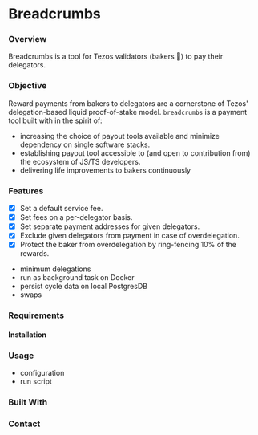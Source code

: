 # Breadcrumbs

### Overview

Breadcrumbs is a tool for Tezos validators (bakers :baguette_bread:) to pay their delegators.

### Objective

Reward payments from bakers to delegators are a cornerstone of Tezos' delegation-based liquid proof-of-stake model. `breadcrumbs` is a payment tool built with in the spirit of:

- increasing the choice of payout tools available and minimize dependency on single software stacks.
- establishing payout tool accessible to (and open to contribution from) the ecosystem of JS/TS developers.
- delivering life improvements to bakers continuously

### Features

- [x] Set a default service fee.
- [x] Set fees on a per-delegator basis.
- [x] Set separate payment addresses for given delegators.
- [x] Exclude given delegators from payment in case of overdelegation. 
- [x] Protect the baker from overdelegation by ring-fencing 10% of the rewards.

* minimum delegations
* run as background task on Docker
* persist cycle data on local PostgresDB
* swaps

### Requirements

#### Installation

### Usage

- configuration
- run script

### Built With

### Contact
